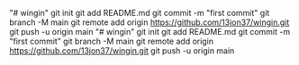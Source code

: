 "# wingin"  git init git add README.md git commit -m "first commit" git branch -M main git remote add origin https://github.com/13jon37/wingin.git git push -u origin main
"# wingin"  git init git add README.md git commit -m "first commit" git branch -M main git remote add origin https://github.com/13jon37/wingin.git git push -u origin main
